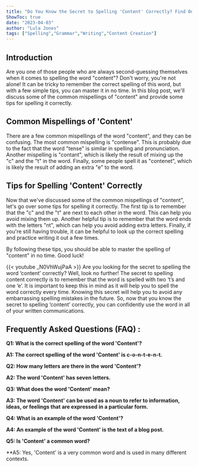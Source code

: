```yaml
---
title: "Do You Know the Secret to Spelling 'Content' Correctly? Find Out Now!"
ShowToc: true 
date: "2023-04-03"
author: "Lula Jones" 
tags: ["Spelling","Grammar","Writing","Content Creation"]
---
```

## Introduction
Are you one of those people who are always second-guessing themselves when it comes to spelling the word "content"? Don't worry, you're not alone! It can be tricky to remember the correct spelling of this word, but with a few simple tips, you can master it in no time. In this blog post, we'll discuss some of the common mispellings of "content" and provide some tips for spelling it correctly. 

## Common Mispellings of 'Content'
There are a few common mispellings of the word "content", and they can be confusing. The most common mispelling is "contense". This is probably due to the fact that the word "tense" is similar in spelling and pronunciation. Another mispelling is "contant", which is likely the result of mixing up the "c" and the "t" in the word. Finally, some people spell it as "contenet", which is likely the result of adding an extra "e" to the word. 

## Tips for Spelling 'Content' Correctly
Now that we've discussed some of the common mispellings of "content", let's go over some tips for spelling it correctly. The first tip is to remember that the "c" and the "t" are next to each other in the word. This can help you avoid mixing them up. Another helpful tip is to remember that the word ends with the letters "nt", which can help you avoid adding extra letters. Finally, if you're still having trouble, it can be helpful to look up the correct spelling and practice writing it out a few times. 

By following these tips, you should be able to master the spelling of "content" in no time. Good luck!

{{< youtube _N0VhWujPaA >}} 
Are you looking for the secret to spelling the word ‘content’ correctly? Well, look no further! The secret to spelling content correctly is to remember that the word is spelled with two ‘t’s and one ‘e’. It is important to keep this in mind as it will help you to spell the word correctly every time. Knowing this secret will help you to avoid any embarrassing spelling mistakes in the future. So, now that you know the secret to spelling ‘content’ correctly, you can confidently use the word in all of your written communications.

## Frequently Asked Questions (FAQ) :
**Q1: What is the correct spelling of the word 'Content'?**

**A1: The correct spelling of the word 'Content' is c-o-n-t-e-n-t.**

**Q2: How many letters are there in the word 'Content'?**

**A2: The word 'Content' has seven letters.**

**Q3: What does the word 'Content' mean?**

**A3: The word 'Content' can be used as a noun to refer to information, ideas, or feelings that are expressed in a particular form.**

**Q4: What is an example of the word 'Content'?**

**A4: An example of the word 'Content' is the text of a blog post.**

**Q5: Is 'Content' a common word?**

**A5: Yes, 'Content' is a very common word and is used in many different contexts.





